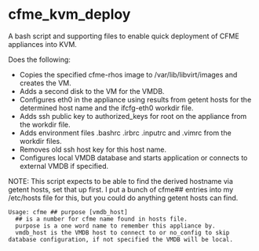 # cfme_kvm_deploy

A bash script and supporting files to enable quick deployment of CFME appliances into KVM.

Does the following:

* Copies the specified cfme-rhos image to /var/lib/libvirt/images and creates the VM.
* Adds a second disk to the VM for the VMDB.
* Configures eth0 in the appliance using results from getent hosts for the determined host name and the ifcfg-eth0 workdir file.
* Adds ssh public key to authorized_keys for root on the appliance from the workdir file.
* Adds environment files .bashrc .irbrc .inputrc and .vimrc from the workdir files.
* Removes old ssh host key for this host name.
* Configures local VMDB database and starts application or connects to external VMDB if specified.

NOTE: This script expects to be able to find the derived hostname via getent hosts, set that up first.  I put a bunch of cfme## entries into my /etc/hosts file for this, but you could do anything getent hosts can find.

```
Usage: cfme ## purpose [vmdb_host]
  ## is a number for cfme name found in hosts file.
  purpose is a one word name to remember this appliance by.
  vmdb_host is the VMDB host to connect to or no_config to skip database configuration, if not specified the VMDB will be local.
```

